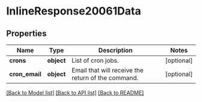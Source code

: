 # InlineResponse20061Data

## Properties
Name | Type | Description | Notes
------------ | ------------- | ------------- | -------------
**crons** | **object** | List of cron jobs. | [optional] 
**cron_email** | **object** | Email that will receive the return of the command. | [optional] 

[[Back to Model list]](../README.md#documentation-for-models) [[Back to API list]](../README.md#documentation-for-api-endpoints) [[Back to README]](../README.md)

